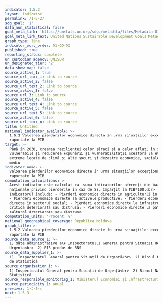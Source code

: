 ```yaml
---
indicator: 1.5.2
layout: indicator
permalink: /1-5-2/
sdg_goal: '1'
data_non_statistical: false
goal_meta_link: 'https://unstats.un.org/sdgs/metadata/files/Metadata-01-05-02.pdf'
goal_meta_link_text: United Nations Sustainable Development Goals Metadata (pdf 894kB)
graph_type: line
indicator_sort_order: 01-05-02
published: true
reporting_status: complete
un_custodian_agency: UNISDR
un_designated_tier: '2'
data_show_map: false
source_active_1: true
source_url_text_1: Link to source
source_active_2: false
source_url_text_2: Link to Source
source_active_3: false
source_url_3: Link to source
source_active_4: false
source_url_text_4: Link to source
source_active_5: false
source_url_text_5: Link to source
source_active_6: false
source_url_text_6: Link to source
title: Untitled
national_indicator_available: >-
  1.5.2 Valoarea pierderilor economice directe în urma situațiilor excepționale 
  raportate la PIB
target: >-
  Până în 2030, crearea rezilienței celor săraci și a celor aflați în situații
  vulnerabile și reducerea expunerii și vulnerabilității acestora la evenimente
  extreme legate de climă și alte șocuri și dezastre economice, sociale și de
  mediu
indicator_name: >-
  Valoarea pierderilor economice directe în urma situațiilor excepționale 
  raportate la PIB
computation_calculations: >-
  Acest indicator este calculat ca  suma indicatorilor aferenți din bazele
  naționale privind pierderile în caz de SE, împărțit la PIB*100.<br> 
  Indicatorul include: - Pierderi economice directe in agriculturii in urma SE;
  - Pierderi economice directe la activele productive; - Pierderi economice
  directe în sectorul social; - Pierderi economice directe la infrastructura
  critică deteriorată sau distrusă; - Pierderi economice directe la patrimoniul
  cultural deteriorate sau distruse.
computation_units: 'Procent, %'
national_geographical_coverage: Republica Moldova
graph_title: >-
  1.5.2 Valoarea pierderilor economice directe în urma situațiilor excepționale 
  raportate la PIB
source_data_source_1: >-
  1) date administrative ale Inspectoratului General pentru Situații de
  Urgenta<br>  2) PIB produs de BNS
source_data_supplier_1: >-
  1)  Inspectoratul General pentru Situații de Urgență<br>  2) Biroul Național
  de Statistică
source_organisation_1: >-
  1) Inspectoratul General pentru Situații de Urgență<br>  2) Biroul Național de
  Statistică
source_responsible_monitoring_1: Ministerul Economiei și Infrastructurii
source_periodicity_1: anual
previous: 1-5-1-c
next: 1-5-3
---
```

